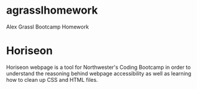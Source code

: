 # agrasslhomework
Alex Grassl Bootcamp Homework

# Horiseon
Horiseon webpage is a tool for Northwester's Coding Bootcamp in order to understand the reasoning behind webpage accessibility as well as learning how to clean up CSS and HTML files. 

